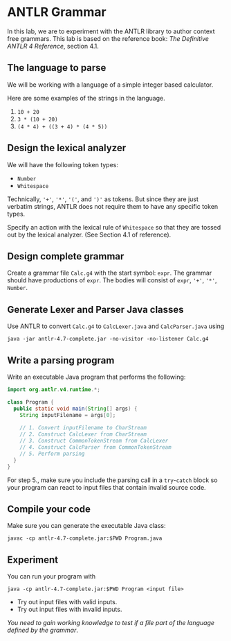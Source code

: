 # ANTLR Grammar

In this lab, we are to experiment with the ANTLR library to author context free grammars.  This lab is based
on the reference book: _The Definitive ANTLR 4 Reference_, section 4.1.


## The language to parse

We will be working with a language of a simple integer based calculator.

Here are some examples of the strings in the language.

1. `10 + 20`
2. `3 * (10 + 20)`
3. `(4 * 4) + ((3 + 4) * (4 * 5))`

## Design the lexical analyzer

We will have the following token types:

- `Number`
- `Whitespace`

Technically, `'+'`, `'*'`, `'('`, and `')'` as tokens.  But since they
are just verbatim strings, ANTLR does not require them to have any
specific token types.

Specify an action with the lexical rule of `Whitespace` so that they 
are tossed out by the lexical analyzer.  (See Section 4.1 of reference).

## Design complete grammar

Create a grammar file `Calc.g4` with the start symbol: `expr`.
The grammar should have productions of `expr`.  The bodies
will consist of `expr`, `'+'`, `'*'`, `Number`.

## Generate Lexer and Parser Java classes

Use ANTLR to convert `Calc.g4` to `CalcLexer.java` and `CalcParser.java` using

```
java -jar antlr-4.7-complete.jar -no-visitor -no-listener Calc.g4
```

## Write a parsing program

Write an executable Java program that performs the following:

```java
import org.antlr.v4.runtime.*;

class Program {
  public static void main(String[] args) {
    String inputFilename = args[0];
    
    // 1. Convert inputFilename to CharStream
    // 2. Construct CalcLexer from CharStream
    // 3. Construct CommonTokenStream from CalcLexer
    // 4. Construct CalcParser from CommonTokenStream
    // 5. Perform parsing
  }
}
```

For step 5., make sure you include the parsing call in a `try`-`catch` block so
your program can react to input files that contain invalid source code.

## Compile your code

Make sure you can generate the executable Java class:

```
javac -cp antlr-4.7-complete.jar:$PWD Program.java
```

## Experiment

You can run your program with

```
java -cp antlr-4.7-complete.jar:$PWD Program <input file>
```

- Try out input files with valid inputs.
- Try out input files with invalid inputs.

_You need to gain working knowledge to test if a file part of the language defined by the grammar_.
